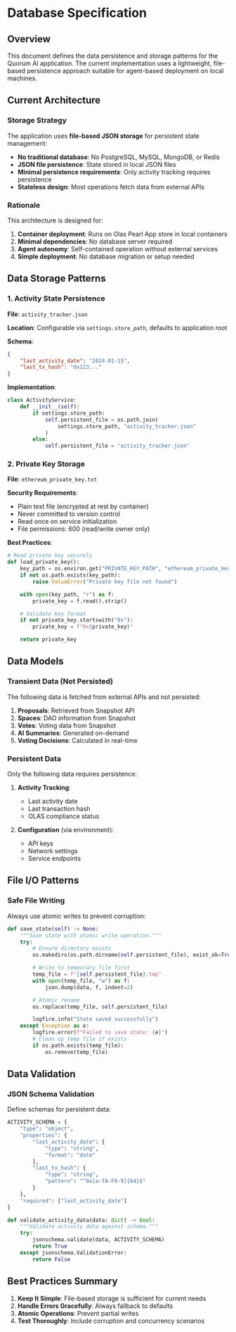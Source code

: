 # Database Specification

## Overview

This document defines the data persistence and storage patterns for the Quorum AI application. The current implementation uses a lightweight, file-based persistence approach suitable for agent-based deployment on local machines.

## Current Architecture

### Storage Strategy

The application uses **file-based JSON storage** for persistent state management:

- **No traditional database**: No PostgreSQL, MySQL, MongoDB, or Redis
- **JSON file persistence**: State stored in local JSON files
- **Minimal persistence requirements**: Only activity tracking requires persistence
- **Stateless design**: Most operations fetch data from external APIs

### Rationale

This architecture is designed for:
1. **Container deployment**: Runs on Olas Pearl App store in local containers
2. **Minimal dependencies**: No database server required
3. **Agent autonomy**: Self-contained operation without external services
4. **Simple deployment**: No database migration or setup needed

## Data Storage Patterns

### 1. Activity State Persistence

**File**: `activity_tracker.json`

**Location**: Configurable via `settings.store_path`, defaults to application root

**Schema**:
```json
{
    "last_activity_date": "2024-01-15",
    "last_tx_hash": "0x123..."
}
```

**Implementation**:
```python
class ActivityService:
    def __init__(self):
        if settings.store_path:
            self.persistent_file = os.path.join(
                settings.store_path, "activity_tracker.json"
            )
        else:
            self.persistent_file = "activity_tracker.json"
```

### 2. Private Key Storage

**File**: `ethereum_private_key.txt`

**Security Requirements**:
- Plain text file (encrypted at rest by container)
- Never committed to version control
- Read once on service initialization
- File permissions: 600 (read/write owner only)

**Best Practices**:
```python
# Read private key securely
def load_private_key():
    key_path = os.environ.get("PRIVATE_KEY_PATH", "ethereum_private_key.txt")
    if not os.path.exists(key_path):
        raise ValueError("Private key file not found")

    with open(key_path, "r") as f:
        private_key = f.read().strip()

    # Validate key format
    if not private_key.startswith("0x"):
        private_key = f"0x{private_key}"

    return private_key
```

## Data Models

### Transient Data (Not Persisted)

The following data is fetched from external APIs and not persisted:

1. **Proposals**: Retrieved from Snapshot API
2. **Spaces**: DAO information from Snapshot
3. **Votes**: Voting data from Snapshot
4. **AI Summaries**: Generated on-demand
5. **Voting Decisions**: Calculated in real-time

### Persistent Data

Only the following data requires persistence:

1. **Activity Tracking**:
   - Last activity date
   - Last transaction hash
   - OLAS compliance status

2. **Configuration** (via environment):
   - API keys
   - Network settings
   - Service endpoints

## File I/O Patterns

### Safe File Writing

Always use atomic writes to prevent corruption:

```python
def save_state(self) -> None:
    """Save state with atomic write operation."""
    try:
        # Ensure directory exists
        os.makedirs(os.path.dirname(self.persistent_file), exist_ok=True)

        # Write to temporary file first
        temp_file = f"{self.persistent_file}.tmp"
        with open(temp_file, "w") as f:
            json.dump(data, f, indent=2)

        # Atomic rename
        os.replace(temp_file, self.persistent_file)

        logfire.info("State saved successfully")
    except Exception as e:
        logfire.error(f"Failed to save state: {e}")
        # Clean up temp file if exists
        if os.path.exists(temp_file):
            os.remove(temp_file)
```

## Data Validation

### JSON Schema Validation

Define schemas for persistent data:

```python
ACTIVITY_SCHEMA = {
    "type": "object",
    "properties": {
        "last_activity_date": {
            "type": "string",
            "format": "date"
        },
        "last_tx_hash": {
            "type": "string",
            "pattern": "^0x[a-fA-F0-9]{64}$"
        }
    },
    "required": ["last_activity_date"]
}

def validate_activity_data(data: dict) -> bool:
    """Validate activity data against schema."""
    try:
        jsonschema.validate(data, ACTIVITY_SCHEMA)
        return True
    except jsonschema.ValidationError:
        return False
```

## Best Practices Summary

1. **Keep It Simple**: File-based storage is sufficient for current needs
2. **Handle Errors Gracefully**: Always fallback to defaults
3. **Atomic Operations**: Prevent partial writes
8. **Test Thoroughly**: Include corruption and concurrency scenarios

